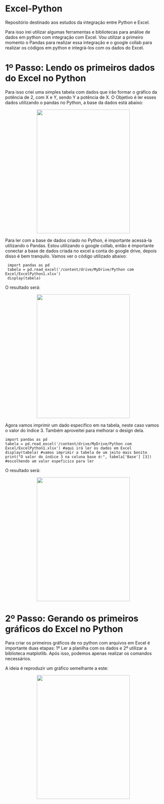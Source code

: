 # Excel-Python
Repositório destinado aos estudos da integração entre Python e Excel.

Para isso irei utilizar algumas ferramentas e bibliotecas para análise de dados em python com integração com Excel. 
Vou utilizar a primeiro momento o Pandas para realizar essa integração e o google collab para realizar os códigos em python e integrá-los com os dados do Excel.


# 1º Passo:  Lendo os primeiros dados do Excel no Python

Para isso criei uma simples tabela com dados que irão formar o gráfico da potência de 2, com X e Y, sendo Y a potência de X. 
O Objetivo é ler esses dados utilizando o pandas no Python, a base da dados está abaixo:

<p align="center">
  <img width="300" height="400" src= "https://user-images.githubusercontent.com/62472486/149996438-b37f6eee-9e47-4255-8dc8-0a121d491d51.png">
</p>

Para ler com a base de dados criado no Python, é importante acessá-la utilizando o Pandas. Estou utilizando o google collab, então é importante conectar a base de dados criada no excel a conta do google drive, depois disso é bem tranquilo. Vamos ver o código utilizado abaixo:


     import pandas as pd 
     tabela = pd.read_excel('/content/drive/MyDrive/Python com Excel/ExcelPython1.xlsx')
     display(tabela)
   
   O resultado será:
   
<p align="center">
  <img width="300" height="400" src= "https://user-images.githubusercontent.com/62472486/149997437-e453f5b8-17e7-4120-8c34-4187e06c4547.png">
</p>

Agora vamos imprimir um dado especifico em na tabela, neste caso vamos o valor do índice 3. Também aproveitei para melhorar o design dela.

    import pandas as pd 
    tabela = pd.read_excel('/content/drive/MyDrive/Python com Excel/ExcelPython1.xlsx') #aqui irá ler os dados em Excel
    display(tabela) #vamos imprimir a tabela de um jeito mais bonito
    print("O valor do índice 3 na coluna base é:", tabela['Base'] [3]) #escolhendo um valor espeficico para ler

O resultado será:

<p align="center">
  <img width="300" height="400" src= "https://user-images.githubusercontent.com/62472486/150399406-c7d89c92-a743-490c-9098-d12e84ed802b.png">
</p>

# 2º Passo:  Gerando os primeiros gráficos do Excel no Python

Para criar os primeiros gráficos de no python com arquivos em Excel é importante duas etapas: 1º Ler a planilha com os dados e 2º utilizar a biblioteca matplotlib.
Após isso, podemos apenas realizar os comandos necessários.

A ideia é reproduzir um gráfico semelhante a este: 

<p align="center">
  <img width="300" height="400" src= "https://user-images.githubusercontent.com/62472486/150399406-c7d89c92-a743-490c-9098-d12e84ed802b.png">
</p>








